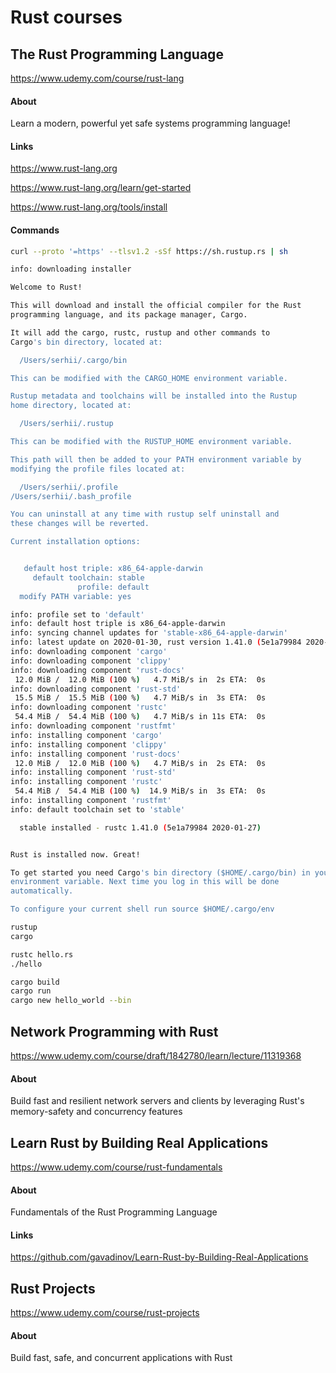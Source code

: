 # Rust courses

## The Rust Programming Language

https://www.udemy.com/course/rust-lang

#### About

Learn a modern, powerful yet safe systems programming language!

#### Links

https://www.rust-lang.org

https://www.rust-lang.org/learn/get-started

https://www.rust-lang.org/tools/install

#### Commands

```bash
curl --proto '=https' --tlsv1.2 -sSf https://sh.rustup.rs | sh
```
```bash
info: downloading installer

Welcome to Rust!

This will download and install the official compiler for the Rust
programming language, and its package manager, Cargo.

It will add the cargo, rustc, rustup and other commands to
Cargo's bin directory, located at:

  /Users/serhii/.cargo/bin

This can be modified with the CARGO_HOME environment variable.

Rustup metadata and toolchains will be installed into the Rustup
home directory, located at:

  /Users/serhii/.rustup

This can be modified with the RUSTUP_HOME environment variable.

This path will then be added to your PATH environment variable by
modifying the profile files located at:

  /Users/serhii/.profile
/Users/serhii/.bash_profile

You can uninstall at any time with rustup self uninstall and
these changes will be reverted.

Current installation options:


   default host triple: x86_64-apple-darwin
     default toolchain: stable
               profile: default
  modify PATH variable: yes
```
```bash
info: profile set to 'default'
info: default host triple is x86_64-apple-darwin
info: syncing channel updates for 'stable-x86_64-apple-darwin'
info: latest update on 2020-01-30, rust version 1.41.0 (5e1a79984 2020-01-27)
info: downloading component 'cargo'
info: downloading component 'clippy'
info: downloading component 'rust-docs'
 12.0 MiB /  12.0 MiB (100 %)   4.7 MiB/s in  2s ETA:  0s
info: downloading component 'rust-std'
 15.5 MiB /  15.5 MiB (100 %)   4.7 MiB/s in  3s ETA:  0s
info: downloading component 'rustc'
 54.4 MiB /  54.4 MiB (100 %)   4.7 MiB/s in 11s ETA:  0s
info: downloading component 'rustfmt'
info: installing component 'cargo'
info: installing component 'clippy'
info: installing component 'rust-docs'
 12.0 MiB /  12.0 MiB (100 %)   4.7 MiB/s in  2s ETA:  0s
info: installing component 'rust-std'
info: installing component 'rustc'
 54.4 MiB /  54.4 MiB (100 %)  14.9 MiB/s in  3s ETA:  0s
info: installing component 'rustfmt'
info: default toolchain set to 'stable'

  stable installed - rustc 1.41.0 (5e1a79984 2020-01-27)


Rust is installed now. Great!

To get started you need Cargo's bin directory ($HOME/.cargo/bin) in your PATH
environment variable. Next time you log in this will be done
automatically.

To configure your current shell run source $HOME/.cargo/env
```
```bash
rustup
cargo
```

```bash
rustc hello.rs
./hello
```
```bash
cargo build
cargo run
cargo new hello_world --bin
```


## Network Programming with Rust

https://www.udemy.com/course/draft/1842780/learn/lecture/11319368

#### About

Build fast and resilient network servers and clients by leveraging Rust's memory-safety and concurrency features


## Learn Rust by Building Real Applications

https://www.udemy.com/course/rust-fundamentals

#### About

Fundamentals of the Rust Programming Language

#### Links

https://github.com/gavadinov/Learn-Rust-by-Building-Real-Applications


## Rust Projects

https://www.udemy.com/course/rust-projects

#### About

Build fast, safe, and concurrent applications with Rust

